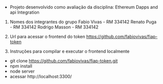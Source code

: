 - Projeto desenvolvido como avaliação da disciplina: Ethereum Dapps and api Integration

1. Nomes dos integrantes do grupo
Fabio Vivas       - RM 334142
Renato Puga       - RM 334142
Rodrigo Masson    - RM 334142

2. Url para acessar o frontend do token
https://github.com/fabiovivas/fiap-token

3. Instruções para compilar e executar o frontend localmente
- git clone  https://github.com/fabiovivas/fiap-token.git
- npm install
- node server
- acessar http://localhost:3300/

